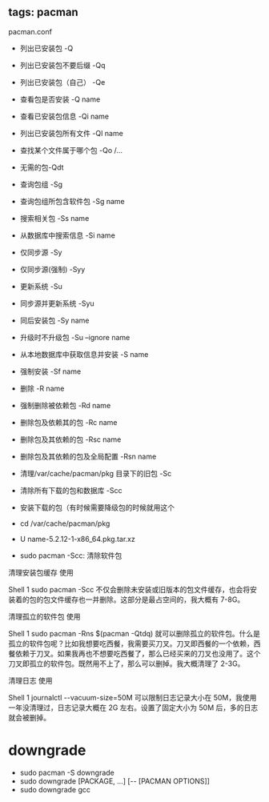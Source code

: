 ## tags: pacman

pacman.conf

- 列出已安装包 -Q
- 列出已安装包不要后缀 -Qq
- 列出已安装包（自己） -Qe
- 查看包是否安装 -Q name
- 查看已安装包信息 -Qi name
- 列出已安装包所有文件 -QI name
- 查找某个文件属于哪个包 -Qo /…
- 无需的包-Qdt

- 查询包组 -Sg
- 查询包组所包含软件包 -Sg name
- 搜索相关包 -Ss name
- 从数据库中搜索信息 -Si name

- 仅同步源 -Sy
- 仅同步源(强制) -Syy
- 更新系统 -Su
- 同步源并更新系统 -Syu
- 同后安装包 -Sy name
- 升级时不升级包 -Su –ignore name
- 从本地数据库中获取信息并安装 -S name
- 强制安装 -Sf name

- 删除 -R name
- 强制删除被依赖包 -Rd name
- 删除包及依赖其的包 -Rc name
- 删除包及其依赖的包 -Rsc name
- 删除包及其依赖的包及全局配置 -Rsn name
- 清理/var/cache/pacman/pkg 目录下的旧包 -Sc

- 清除所有下载的包和数据库 -Scc

- 安装下载的包（有时候需要降级包的时候就用这个
- cd /var/cache/pacman/pkg
- U name-5.2.12-1-x86_64.pkg.tar.xz

- sudo pacman -Scc: 清除软件包

清理安装包缓存
使用

Shell
1
sudo pacman -Scc
不仅会删除未安装或旧版本的包文件缓存，也会将安装着的包的包文件缓存也一并删除。这部分是最占空间的，我大概有 7-8G。

清理孤立的软件包
使用

Shell
1
sudo pacman -Rns $(pacman -Qtdq)
就可以删除孤立的软件包。什么是孤立的软件包呢？比如我想要吃西餐，我需要买刀叉。刀叉即西餐的一个依赖，西餐依赖于刀叉。如果我再也不想要吃西餐了，那么已经买来的刀叉也没用了。这个刀叉即孤立的软件包。既然用不上了，那么可以删掉。我大概清理了 2-3G。

清理日志
使用

Shell
1
journalctl --vacuum-size=50M
可以限制日志记录大小在 50M，我使用一年没清理过，日志记录大概在 2G 左右。设置了固定大小为 50M 后，多的日志就会被删掉。

# downgrade

- sudo pacman -S downgrade
- sudo downgrade [PACKAGE, ...] [-- [PACMAN OPTIONS]]
- sudo downgrade gcc
